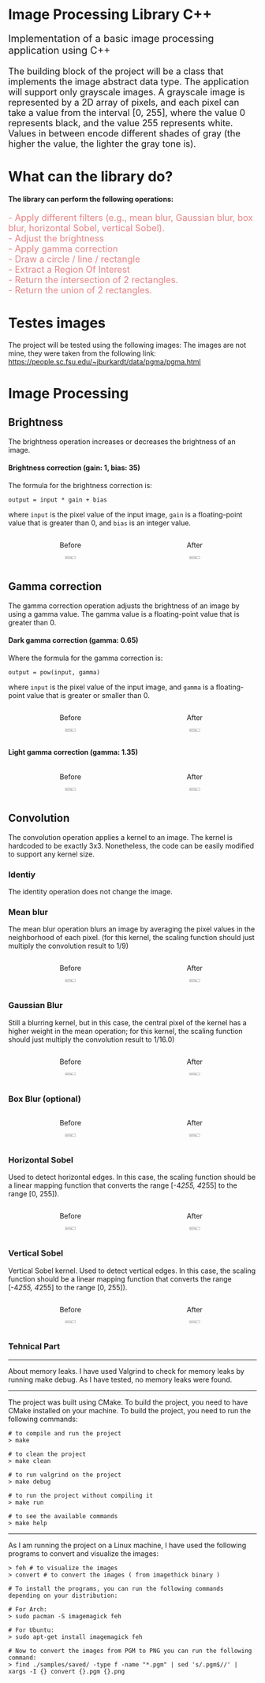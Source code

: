 # Image Processing Library C++
<p style="font-size:20px">
    Implementation of a basic image processing application using C++
</p>

<p style="font-size:18px">
    The building block of the project will be a class that implements the image abstract data type. The
    application will support only grayscale images. A grayscale image is represented by a 2D array of
    pixels, and each pixel can take a value from the interval [0, 255], where the value 0 represents black,
    and the value 255 represents white. Values in between encode different shades of gray (the higher the
    value, the lighter the gray tone is).
</p>

# What can the library do?
#### The library can perform the following operations:
<p style="font-size:18px; color: #E78587">
 - Apply different filters (e.g., mean blur, Gaussian blur, box blur, horizontal Sobel, vertical Sobel). </br>
 - Adjust the brightness</br>
 - Apply gamma correction</br>
 - Draw a circle / line / rectangle</br>
 - Extract a Region Of Interest</br>
 - Return the intersection of 2 rectangles.</br>
 - Return the union of 2 rectangles.</br>
</p>


# Testes images
The project will be tested using the following images:
The images are not mine, they were taken from the following link: https://people.sc.fsu.edu/~jburkardt/data/pgma/pgma.html

# Image Processing

## Brightness
The brightness operation increases or decreases the brightness of an image.

#### Brightness correction (gain: 1, bias: 35)
The formula for the brightness correction is:
```
output = input * gain + bias
```
where `input` is the pixel value of the input image, `gain` is a floating-point value that is greater than 0, and `bias` is an integer value.

<div style="display: flex;">
    <div style="width: 50%; text-align: center;">
        <p>Before</p>
        <img src="https://github.com/HiMyNameIsGarch/ImageProcessingLib/blob/convolution/samples/load/sample.png" style="width: 30%;">
    </div>
    <div style="width: 50%; text-align: center;">
        <p>After</p>
        <img src="https://github.com/HiMyNameIsGarch/ImageProcessingLib/blob/convolution/samples/saved/sample-brightness.png" style="width: 30%;">
    </div>
</div>

## Gamma correction
The gamma correction operation adjusts the brightness of an image by using a gamma value. The gamma value is a floating-point value that is greater than 0.

#### Dark gamma correction (gamma: 0.65)
Where the formula for the gamma correction is:
```
output = pow(input, gamma)
```
where `input` is the pixel value of the input image, and `gamma` is a floating-point value that is greater or smaller than 0.

<div style="display: flex;">
    <div style="width: 50%; text-align: center;">
        <p>Before</p>
        <img src="https://github.com/HiMyNameIsGarch/ImageProcessingLib/blob/convolution/samples/load/sample.png" style="width: 30%;">
    </div>
    <div style="width: 50%; text-align: center;">
        <p>After</p>
        <img src="https://github.com/HiMyNameIsGarch/ImageProcessingLib/blob/convolution/samples/saved/sample-gamma-light.png" style="width: 30%;">
    </div>
</div>

#### Light gamma correction (gamma: 1.35)

<div style="display: flex;">
    <div style="width: 50%; text-align: center;">
        <p>Before</p>
        <img src="https://github.com/HiMyNameIsGarch/ImageProcessingLib/blob/convolution/samples/load/sample.png" style="width: 30%;">
    </div>
    <div style="width: 50%; text-align: center;">
        <p>After</p>
        <img src="https://github.com/HiMyNameIsGarch/ImageProcessingLib/blob/convolution/samples/saved/sample-gamma-dark.png" style="width: 30%;">
    </div>
</div>

## Convolution
The convolution operation applies a kernel to an image.
The kernel is hardcoded to be exactly 3x3.
Nonetheless, the code can be easily modified to support any kernel size.

### Identiy
The identity operation does not change the image.

### Mean blur
The mean blur operation blurs an image by averaging the pixel values in the
neighborhood of each pixel. (for this kernel, the scaling function should just
multiply the convolution result to 1/9)

<div style="display: flex;">
    <div style="width: 50%; text-align: center;">
        <p>Before</p>
        <img src="https://github.com/HiMyNameIsGarch/ImageProcessingLib/blob/convolution/samples/load/sample.png" style="width: 30%;">
    </div>
    <div style="width: 50%; text-align: center;">
        <p>After</p>
        <img src="https://github.com/HiMyNameIsGarch/ImageProcessingLib/blob/convolution/samples/saved/sample-mean-blur.png" style="width: 30%;">
    </div>
</div>

### Gaussian Blur
Still a blurring kernel, but in this
case, the central pixel of the kernel has a higher weight in the
mean operation; for this kernel, the scaling function should
just multiply the convolution result to 1/16.0)
<div style="display: flex;">
    <div style="width: 50%; text-align: center;">
        <p>Before</p>
        <img src="https://github.com/HiMyNameIsGarch/ImageProcessingLib/blob/convolution/samples/load/sample.png" style="width: 30%;">
    </div>
    <div style="width: 50%; text-align: center;">
        <p>After</p>
        <img src="https://github.com/HiMyNameIsGarch/ImageProcessingLib/blob/convolution/samples/saved/sample-gaussian-blur.png" style="width: 30%;">
    </div>
</div>

### Box Blur (optional)
<div style="display: flex;">
    <div style="width: 50%; text-align: center;">
        <p>Before</p>
        <img src="https://github.com/HiMyNameIsGarch/ImageProcessingLib/blob/convolution/samples/load/sample.png" style="width: 30%;">
    </div>
    <div style="width: 50%; text-align: center;">
        <p>After</p>
        <img src="https://github.com/HiMyNameIsGarch/ImageProcessingLib/blob/convolution/samples/saved/sample-convolution.png" style="width: 30%;">
    </div>
</div>

### Horizontal Sobel
Used to detect horizontal edges.
In this case, the scaling function should be a linear mapping
function that converts the range [-4*255, 4*255] to the range [0, 255]).
<div style="display: flex;">
    <div style="width: 50%; text-align: center;">
        <p>Before</p>
        <img src="https://github.com/HiMyNameIsGarch/ImageProcessingLib/blob/convolution/samples/load/sample.png" style="width: 30%;">
    </div>
    <div style="width: 50%; text-align: center;">
        <p>After</p>
        <img src="https://github.com/HiMyNameIsGarch/ImageProcessingLib/blob/convolution/samples/saved/sample-horizontal-sobel.png" style="width: 30%;">
    </div>
</div>

### Vertical Sobel
Vertical Sobel kernel. Used to detect vertical edges. In this
case, the scaling function should be a linear mapping
function that converts the range [-4*255, 4*255] to the range
[0, 255]).
<div style="display: flex;">
    <div style="width: 50%; text-align: center;">
        <p>Before</p>
        <img src="https://github.com/HiMyNameIsGarch/ImageProcessingLib/blob/convolution/samples/load/sample.png" style="width: 30%;">
    </div>
    <div style="width: 50%; text-align: center;">
        <p>After</p>
        <img src="https://github.com/HiMyNameIsGarch/ImageProcessingLib/blob/convolution/samples/saved/sample-vertical-sobel.png" style="width: 30%;">
    </div>
</div>

### Tehnical Part
---
About memory leaks. I have used Valgrind to check for memory leaks by running
make debug. As I have tested, no memory leaks were found.

---
The project was built using CMake. To build the project, you need to have CMake installed on your machine. To build the project, you need to run the following commands:
```
# to compile and run the project
> make

# to clean the project
> make clean

# to run valgrind on the project
> make debug

# to run the project without compiling it
> make run

# to see the available commands
> make help
```

---
As I am running the project on a Linux machine, I have used the following programs to convert and visualize the images:
```
> feh # to visualize the images
> convert # to convert the images ( from imagethick binary )

# To install the programs, you can run the following commands depending on your distribution:

# For Arch:
> sudo pacman -S imagemagick feh

# For Ubuntu:
> sudo apt-get install imagemagick feh

# Now to convert the images from PGM to PNG you can run the following command:
> find ./samples/saved/ -type f -name "*.pgm" | sed 's/.pgm$//' | xargs -I {} convert {}.pgm {}.png
```
